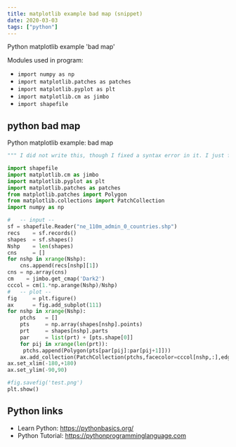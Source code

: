 ```yaml
---
title: matplotlib example bad map (snippet)
date: 2020-03-03
tags: ["python"]
---
```

Python matplotlib example 'bad map'


Modules used in program: 
* `import numpy as np`
* `import matplotlib.patches as patches`
* `import matplotlib.pyplot as plt`
* `import matplotlib.cm as jimbo`
* `import shapefile`

## python bad map

Python matplotlib example: bad map

```python
""" I did not write this, though I fixed a syntax error in it. I just found it while looking for an easy way to plot a world choropleth map. It is probably the worst program I've ever seen and felt I should keep it for some reason. """ 

import shapefile
import matplotlib.cm as jimbo
import matplotlib.pyplot as plt
import matplotlib.patches as patches
from matplotlib.patches import Polygon
from matplotlib.collections import PatchCollection
import numpy as np

#   -- input --
sf = shapefile.Reader("ne_110m_admin_0_countries.shp")
recs    = sf.records()
shapes  = sf.shapes()
Nshp    = len(shapes)
cns     = []
for nshp in xrange(Nshp):
    cns.append(recs[nshp][1])
cns = np.array(cns)
cm    = jimbo.get_cmap('Dark2')
cccol = cm(1.*np.arange(Nshp)/Nshp)
#   -- plot --
fig     = plt.figure()
ax      = fig.add_subplot(111)
for nshp in xrange(Nshp):
    ptchs   = []
    pts     = np.array(shapes[nshp].points)
    prt     = shapes[nshp].parts
    par     = list(prt) + [pts.shape[0]]
    for pij in xrange(len(prt)):
     ptchs.append(Polygon(pts[par[pij]:par[pij+1]]))
    ax.add_collection(PatchCollection(ptchs,facecolor=cccol[nshp,:],edgecolor='k', linewidths=.1))
ax.set_xlim(-180,+180)
ax.set_ylim(-90,90)

#fig.savefig('test.png')
plt.show()

```

## Python links

- Learn Python: https://pythonbasics.org/
- Python Tutorial: https://pythonprogramminglanguage.com
